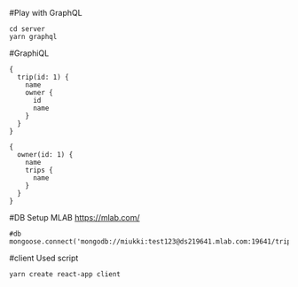 #Play with GraphQL
```
cd server
yarn graphql
```
#GraphiQL
```
{
  trip(id: 1) {
    name
    owner {
      id
      name
    }
  }
}

{
  owner(id: 1) {
    name
    trips {
      name
    }
  }
}
```
#DB Setup MLAB
https://mlab.com/
```
#db
mongoose.connect('mongodb://miukki:test123@ds219641.mlab.com:19641/trips')

```
#client Used script
```
yarn create react-app client
```